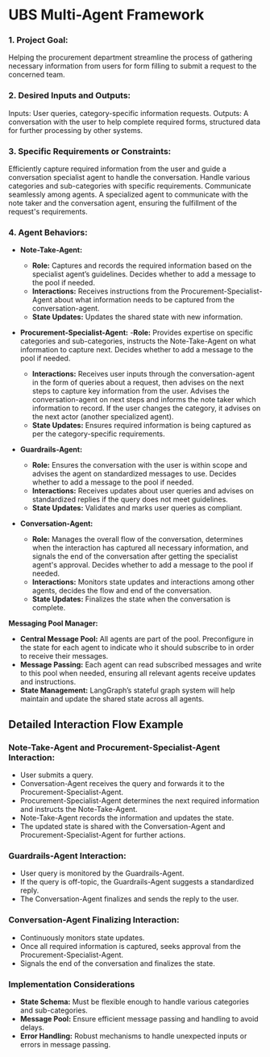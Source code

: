 # UBS Multi-Agent Framework

### 1. Project Goal:
Helping the procurement department streamline the process of gathering necessary information from users for form filling to submit a request to the concerned team.

### 2. Desired Inputs and Outputs:
Inputs: User queries, category-specific information requests.
Outputs: A conversation with the user to help complete required forms, structured data for further processing by other systems.

### 3. Specific Requirements or Constraints:
Efficiently capture required information from the user and guide a conversation specialist agent to handle the conversation.
Handle various categories and sub-categories with specific requirements.
Communicate seamlessly among agents.
A specialized agent to communicate with the note taker and the conversation agent, ensuring the fulfillment of the request's requirements.

### 4. Agent Behaviors:

- **Note-Take-Agent:**
    - **Role:** Captures and records the required information based on the specialist agent’s guidelines. Decides whether to add a message to the pool if needed.
    - **Interactions:** Receives instructions from the Procurement-Specialist-Agent about what information needs to be captured from the conversation-agent.
    - **State Updates:** Updates the shared state with new information.


- **Procurement-Specialist-Agent:**
  -**Role:** Provides expertise on specific categories and sub-categories, instructs the Note-Take-Agent on what information to capture next. Decides whether to add a message to the pool if needed.
  - **Interactions:** Receives user inputs through the conversation-agent in the form of queries about a request, then advises on the next steps to capture key information from the user. Advises the conversation-agent on next steps and informs the note taker which information to record. If the user changes the category, it advises on the next actor (another specialized agent).
  - **State Updates:** Ensures required information is being captured as per the category-specific requirements.


- **Guardrails-Agent:**
  - **Role:** Ensures the conversation with the user is within scope and advises the agent on standardized messages to use. Decides whether to add a message to the pool if needed.
  - **Interactions:** Receives updates about user queries and advises on standardized replies if the query does not meet guidelines.
  - **State Updates:** Validates and marks user queries as compliant.


- **Conversation-Agent:**
  - **Role:** Manages the overall flow of the conversation, determines when the interaction has captured all necessary information, and signals the end of the conversation after getting the specialist agent's approval. Decides whether to add a message to the pool if needed.
  - **Interactions:** Monitors state updates and interactions among other agents, decides the flow and end of the conversation.
  - **State Updates:** Finalizes the state when the conversation is complete.

  
**Messaging Pool Manager:** 
  - **Central Message Pool:** All agents are part of the pool. Preconfigure in the state for each agent to indicate who it should subscribe to in order to receive their messages.
  - **Message Passing:** Each agent can read subscribed messages and write to this pool when needed, ensuring all relevant agents receive updates and instructions.
  - **State Management:** LangGraph’s stateful graph system will help maintain and update the shared state across all agents.

## Detailed Interaction Flow Example
### Note-Take-Agent and Procurement-Specialist-Agent Interaction:
- User submits a query.
- Conversation-Agent receives the query and forwards it to the Procurement-Specialist-Agent.
- Procurement-Specialist-Agent determines the next required information and instructs the Note-Take-Agent.
- Note-Take-Agent records the information and updates the state.
- The updated state is shared with the Conversation-Agent and Procurement-Specialist-Agent for further actions.

### Guardrails-Agent Interaction:
- User query is monitored by the Guardrails-Agent.
- If the query is off-topic, the Guardrails-Agent suggests a standardized reply.
- The Conversation-Agent finalizes and sends the reply to the user.

### Conversation-Agent Finalizing Interaction:
- Continuously monitors state updates.
- Once all required information is captured, seeks approval from the Procurement-Specialist-Agent.
- Signals the end of the conversation and finalizes the state.

### Implementation Considerations
- **State Schema:** Must be flexible enough to handle various categories and sub-categories.
- **Message Pool:** Ensure efficient message passing and handling to avoid delays.
- **Error Handling:** Robust mechanisms to handle unexpected inputs or errors in message passing.